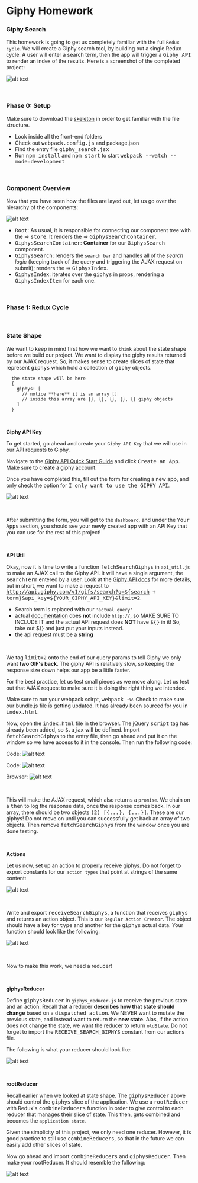 # Giphy Homework

### **Giphy Search**

This homework is going to get us completely familiar with the full `Redux cycle`. We will create a Giphy search tool, by building out a single Redux cycle. A user will enter a search term, then the app will trigger a <kbd>Giphy API</kbd> to render an index of the results. Here is a screenshot of the completed project:

![alt text](./Assets/Screen&#32;Shot&#32;2020-02-03&#32;at&#32;1.jpg "Completed Giphy Project Example")

&nbsp;

### **Phase 0: Setup**

Make sure to download the [skeleton](https://open.appacademy.io/learn/swe-online/react/giphy-homework) in order to get familiar with the file structure.
  * Look inside all the front-end folders
  * Check out <kbd>webpack.config.js</kbd> and <kdb>package.json</kdb>
  * Find the entry file <kbd>giphy_search.jsx</kbd>
  * Run <kbd>npm install</kbd> and <kbd>npm start</kbd> to start <kbd>webpack --watch --mode=development</kbd>

&nbsp;

### **Component Overview**

Now that you have seen how the files are layed out, let us go over the hierarchy of the components:

![alt text](./Assets/Screen&#32;Shot&#32;2020-02-03&#32;at&#32;2.jpg "Component Hierarchy Example")

  * <kbd>Root</kbd>: As usual, it is responsible for connecting our component tree with the => <kbd>store</kbd>. It renders the => <kbd>GiphysSearchContainer</kbd>.
  * <kbd>GiphysSearchContainer</kbd>: **Container** for our <kbd>GiphysSearch</kbd> component.
  * <kbd>GiphysSearch</kbd>: renders the `search bar` and handles all of the *search logic* (keeping track of the query and triggering the AJAX request on submit); renders the => <kbd>GiphysIndex</kbd>.
  * <kbd>GiphysIndex</kbd>: iterates over the <kbd>giphys</kbd> in <kdb>props</kdb>, rendering a <kbd>GiphysIndexItem</kbd> for each one.  

&nbsp;

### **Phase 1: Redux Cycle**

&nbsp;

### **State Shape**

We want to keep in mind first how we want to `think` about the state shape before we build our project. We want to display the giphy results returned by our AJAX request. So, it makes sense to create slices of state that represent <kbd>giphys</kbd> which hold a collection of <kbd>giphy</kbd> objects.

      the state shape will be here
      {
        giphys: [
          // notice **here** it is an array []
          // inside this array are {}, {}, {}, {}, {} giphy objects
        ]
      }

&nbsp;

**Giphy API Key**

To get started, go ahead and create your `Giphy API Key` that we will use in our API requests to Giphy.

Navigate to the [Giphy API Quick Start Guide](https://developers.giphy.com/docs/api/#quick-start-guide) and click <kbd>Create an App</kbd>. Make sure to create a giphy account. 

Once you have completed this, fill out the form for creating a new app, and only check the option for <kbd>I only want to use the GIPHY API</kbd>. 

![alt text](./Assets/Screen&#32;Shot&#32;2020-02-03&#32;at&#32;3.jpg "Giphy Create New App Example")

&nbsp;

After submitting the form, you will get to the `dashboard`, and under the <kbd>Your Apps</kbd> section, you should see your newly created app with an API Key that you can use for the rest of this project!

&nbsp;

**API Util**

Okay, now it is time to write a function <kbd>fetchSearchGiphys</kbd> in `api_util.js` to make an AJAX call to the Giphy API. It will have a single argument, the <kbd>searchTerm</kbd> entered by a user. Look at the [Giphy API docs](https://github.com/Giphy/GiphyAPI) for more details, but in short, we want to make a <GET> request to <kbd>http://api.giphy.com/v1/gifs/search?q=${search + term}&api_key=${YOUR_GIPHY_API_KEY}&limit=2</kbd>.
  * Search term is replaced with our `'actual query'`
  * actual [documentation](https://developers.giphy.com/docs/api/endpoint#search) does **not** include `http://`, so MAKE SURE TO INCLUDE IT and the actual API request does **NOT** have <kbd>${}</kbd> in it! So, take out ${} and just put your inputs instead. 
  * the api request must be a **string**

&nbsp;

We tag <kbd>limit=2</kbd> onto the end of our query params to tell Giphy we only want **two GIF's back**. The giphy API is relatively slow, so keeping the response size down helps our app be a little faster. 

For the best practice, let us test small pieces as we move along. Let us test out that AJAX request to make sure it is doing the right thing we intended. 

Make sure to run your webpack scirpt, <kbd>webpack -w</kbd>. Check to make sure our bundle.js file is getting updated. It has already been sourced for you in <kbd>index.html</kbd>.

Now, open the <kbd>index.html</kbd> file in the browser. The jQuery <kbd>script</kbd> tag has already been added, so <kbd>$.ajax</kbd> will be defined. Import <kbd>fetchSearchGiphys</kbd> to the entry file, then go ahead and put it on the window so we have access to it in the console. Then run the following code:

Code:
![alt text](./Assets/Screen&#32;Shot&#32;2020-02-03&#32;at&#32;9.jpg "API Code Example")

Code:
![alt text](./Assets/Screen&#32;Shot&#32;2020-02-03&#32;at&#32;4.jpg "FetchSearchGiphys Test Example")

Browser:
![alt text](./Assets/Screen&#32;Shot&#32;2020-02-03&#32;at&#32;5.jpg "FetchSearchGiphys Browser Example")

&nbsp;

This will make the AJAX request, which also returns a `promise`. We chain on a <kbd>then</kbd> to log the response data, once the response comes back. In our array, there should be two objects <kbd>(2) [{...}, {...}]</kbd>. These are our giphys! Do not move on until you can successfully get back an array of two objects. Then remove <kbd>fetchSearchGiphys</kbd> from the window once you are done testing. 

&nbsp;

**Actions** 

Let us now, set up an action to properly receive giphys. Do not forget to export constants for our `action types` that point at strings of the same content:

![alt text](./Assets/Screen&#32;Shot&#32;2020-02-03&#32;at&#32;6.jpg "Constant Example")

&nbsp;

Write and export <kbd>receiveSearchGiphys</kbd>, a function that receives <kbd>giphys</kbd> and returns an action object. This is our `Regular Action Creator`. The object should have a key for <kbd>type</kbd> and another for the <kbd>giphys</kbd> actual data. Your function should look like the following:

![alt text](./Assets/Screen&#32;Shot&#32;2020-02-03&#32;at&#32;7.jpg "Regular Action Creator Example")

&nbsp;

Now to make this work, we need a reducer!

&nbsp;

**giphysReducer**

Define <kbd>giphysReducer</kbd> in `giphys_reducer.js` to receive the previous state and an action. Recall that a reducer **describes how that state should change** based on a <kbd>dispatched action</kbd>. We NEVER want to mutate the previous state, and instead want to return the **new state**. Alas, if the action does not change the state, we want the reducer to return `oldState`. Do not forget to import the <kbd>RECEIVE_SEARCH_GIPHYS</kbd> constant from our actions file. 

The following is what your reducer should look like:

![alt text](./Assets/Screen&#32;Shot&#32;2020-02-03&#32;at&#32;8.jpg "Giphys Reducer Example")

&nbsp;

**rootReducer**

Recall earlier when we looked at state shape. The <kbd>giphysReducer</kbd> above should control the <kbd>giphys</kbd> slice of the application. We use a <kbd>rootReducer</kbd> with Redux's <kbd>combineReducers</kbd> function in order to give control to each reducer that manages their slice of state. This then, gets combined and becomes the `application state`.

Given the simplicity of this project, we only need one reducer. However, it is good practice to still use <kbd>combineReducers</kbd>, so that in the future we can easily add other slices of state. 

Now go ahead and import <kbd>combineReducers</kbd> and <kbd>giphysReducer</kbd>. Then make your rootReducer. It should resemble the following:

![alt text](./Assets/Screen&#32;Shot&#32;2020-02-03&#32;at&#32;10.jpg "Simple Root Reducer Example")